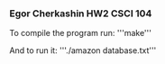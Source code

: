 ### Egor Cherkashin HW2 CSCI 104

To compile the program run:
'''make'''

And to run it:
'''./amazon database.txt'''